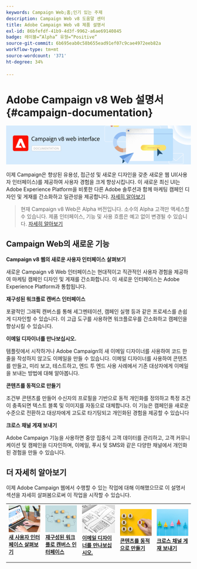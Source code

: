 ```yaml
---
keywords: Campaign Web;홈;인기 있는 주제
description: Campaign Web v8 도움말 센터
title: Adobe Campaign Web v8 제품 설명서
exl-id: 86bfefdf-41b9-4d3f-9962-a6ae69140845
badge: 레이블=“Alpha” 유형=“Positive”
source-git-commit: 6b695eab0c58b655ead91ef07c9cae4972eeb82a
workflow-type: tm+mt
source-wordcount: '371'
ht-degree: 34%

---
```


# Adobe Campaign v8 Web 설명서 {#campaign-documentation}

![](assets/do-not-localize/banner-documentationv8.png)

이제 Campaign은 향상된 유용성, 접근성 및 새로운 디자인을 갖춘 새로운 웹 UI(사용자 인터페이스)를 제공하여 사용자 경험을 크게 향상시킵니다. 이 새로운 최신 UI는 Adobe Experience Platform을 비롯한 다른 Adobe 솔루션과 함께 마케팅 캠페인 디자인 및 게재를 간소화하고 일관성을 제공합니다. [자세히 알아보기](get-started/get-started.md)

>현재 Campaign v8 Web은 Alpha 버전입니다. 소수의 Alpha 고객만 액세스할 수 있습니다. 제품 인터페이스, 기능 및 사용 흐름은 예고 없이 변경될 수 있습니다. [자세히 알아보기](rn/release-notes.md)

## Campaign Web의 새로운 기능

**Campaign v8 웹의 새로운 사용자 인터페이스 살펴보기**

새로운 Campaign v8 Web 인터페이스는 현대적이고 직관적인 사용자 경험을 제공하여 마케팅 캠페인 디자인 및 게재를 간소화합니다. 이 새로운 인터페이스는 Adobe Experience Platform과 통합됩니다.

**재구성된 워크플로 캔버스 인터페이스**

포괄적인 그래픽 캔버스를 통해 세그멘테이션, 캠페인 실행 등과 같은 프로세스를 손쉽게 디자인할 수 있습니다. 이 고급 도구를 사용하면 워크플로우를 간소화하고 캠페인을 향상시킬 수 있습니다.

**이메일 디자이너를 만나보십시오.**

템플릿에서 시작하거나 Adobe Campaign의 새 이메일 디자이너를 사용하여 코드 한 줄을 작성하지 않고도 이메일을 만들 수 있습니다. 이메일 디자이너를 사용하여 콘텐츠를 만들고, 미리 보고, 테스트하고, 엔드 투 엔드 사용 사례에서 기존 대상자에게 이메일을 보내는 방법에 대해 알아봅니다.

**콘텐츠를 동적으로 만들기**

조건부 콘텐츠를 만들어 수신자의 프로필을 기반으로 동적 개인화를 정의하고 특정 조건이 충족되면 텍스트 블록 및 이미지를 자동으로 대체합니다. 이 기능은 캠페인을 새로운 수준으로 전환하고 대상자에게 고도로 타기팅되고 개인화된 경험을 제공할 수 있습니다

**크로스 채널 게재 보내기**

Adobe Campaign 기능을 사용하면 중앙 집중식 고객 데이터를 관리하고, 고객 커뮤니케이션 및 캠페인을 디자인하며, 이메일, 푸시 및 SMS와 같은 다양한 채널에서 개인화된 경험을 만들 수 있습니다.

## 더 자세히 알아보기

이제 Adobe Campaign 웹에서 수행할 수 있는 작업에 대해 이해했으므로 이 설명서 섹션을 자세히 살펴봄으로써 이 작업을 시작할 수 있습니다.

<table style="table-layout:fixed"><tr style="border: 0;">
<td>
<a href="get-started/user-interface.md">
<img alt="새로운 UI" src="assets/do-not-localize/menu-ui.jpeg">
</a>
<div><a href="get-started/user-interface.md"><strong>새 사용자 인터페이스 살펴보기</strong>
</div>
<p>
</td>
<td>
<a href="preview-test/proofs.md">
<img alt="유효성 검사" src="assets/do-not-localize/menu-workflows.jpeg">
</a>
<div>
<a href="preview-test/proofs.md"><strong>재구성된 워크플로 캔버스 인터페이스</strong></a>
</div>
<p>
</td>
<td>
<a href="content/create-email-content.md">
<img alt="저빈도" src="assets/do-not-localize/menu-design.jpg">
</a>
<div>
<a href="content/create-email-content.md"><strong>이메일 디자이너를 만나보십시오.</strong></a>
</div>
<p></td>
<td>
<a href="audience/about-audiences.md">
<img alt="대상자" src="assets/do-not-localize/menu-dynamic.jpg">
</a>
<div>
<a href="audience/about-audiences.md"><strong>콘텐츠를 동적으로 만들기</strong></a>
</div>
<p>
</td>
<td>
<a href="preview-test/proofs.md">
<img alt="유효성 검사" src="assets/do-not-localize/menu-campaign.jpeg">
</a>
<div>
<a href="preview-test/proofs.md"><strong>크로스 채널 게재 보내기</strong></a>
</div>
<p>
</td>
</tr></table>

<!--
<table style="table-layout:fixed">
<tr style="border: 0;"><td width="30%"><a href="get-started/user-interface.md">
<img alt="new UI" src="assets/do-not-localize/menu-ui.jpeg" width="150px">
</a></td><td>Discover Campaign Web new user interface, latest improvements, key capabilities. Learn how to use them to build cross-channel campaigns for your audiences. With its user-friendly features, Campaign helps you streamline personalized cross-channel campaign creation process, drive results, and gain a competitive edge.</td></tr>
<tr style="border: 0;"><td width="30%"><a href="get-started/user-interface.md">
<img alt="new UI" src="assets/do-not-localize/menu-workflows.jpeg" width="150px">
</a></td><td>Our comprehensive graphical canvas makes it easy for you to design processes such as segmentation, campaign execution, and more. With this advanced tool at your fingertips, you can streamline your workflow and elevate your campaigns.</td></tr>
<tr style="border: 0;"><td width="30%"><a href="get-started/user-interface.md">
<img alt="new UI" src="assets/do-not-localize/menu-design.jpg" width="150px">
</a></td><td>Start from a template, or use Adobe Campaign's new Email Designer to create emails without having to write a single line of code. Learn how to use the Email Designer to create your content, preview and test it, and send an email to an existing audience in an end-to-end use case.</td></tr>
<tr style="border: 0;"><td width="30%"><a href="get-started/user-interface.md">
<img alt="new UI" src="assets/do-not-localize/menu-dynamic.jpg" width="150px">
</a></td><td>Create conditional content to define dynamic personalization based on the recipient's profile, automatically replacing text blocks and images when certain conditions are met. This feature can take your campaigns to new heights and deliver highly targeted, personalized experiences to your audience</td></tr>
<tr style="border: 0;"><td width="30%"><a href="get-started/user-interface.md">
<img alt="new UI" src="assets/do-not-localize/menu-campaign.jpeg" width="150px">
</a></td><td>Adobe Campaign capabilities help you manage centralized customer data, design customer communications and campaigns, and create personalized experiences across different channels: Email, Push and SMS.</td></tr>
</table>
-->









